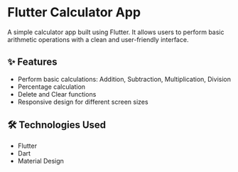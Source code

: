 # Flutter Calculator App

A simple calculator app built using Flutter. It allows users to perform basic arithmetic operations with a clean and user-friendly interface.

## ✨ Features
- Perform basic calculations: Addition, Subtraction, Multiplication, Division
- Percentage calculation
- Delete and Clear functions
- Responsive design for different screen sizes

## 🛠 Technologies Used
- Flutter
- Dart
- Material Design
